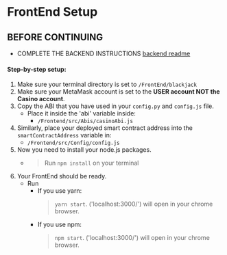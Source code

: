 # FrontEnd Setup


## BEFORE CONTINUING
 - COMPLETE THE BACKEND INSTRUCTIONS [backend readme](https://github.com/arun-ajay/casino-blackjack/blob/main/BackEnd/README.md)


#### Step-by-step setup:

1. Make sure your terminal directory is set to `/FrontEnd/blackjack`
2. Make sure your MetaMask account is set to the **USER account NOT the Casino account**.
3. Copy the ABI that you have used in your `config.py` and `config.js` file. 
     - Place it inside the 'abi' variable inside:
          - `/Frontend/src/Abis/casinoAbi.js`
4. Similarly, place your deployed smart contract address into the `smartContractAddress` variable in:
     - `/Frontend/src/Config/config.js`
5. Now you need to install your node.js packages. 
     - > Run `npm install` on your terminal
6.  Your FrontEnd should be ready. 
     - Run 
          - If you use yarn: 
               > `yarn start`.   ('localhost:3000/') will open in your chrome browser.
          - If you use npm:
               > `npm start`.   ('localhost:3000/') will open in your chrome browser.

     


